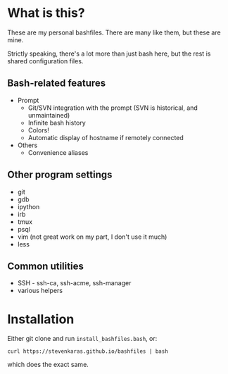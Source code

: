 # What is this?

These are my personal bashfiles.
There are many like them, but these are mine.

Strictly speaking, there's a lot more than just bash here, but the rest is shared configuration files.

## Bash-related features

* Prompt
  * Git/SVN integration with the prompt (SVN is historical, and unmaintained)
  * Infinite bash history
  * Colors!
  * Automatic display of hostname if remotely connected
* Others
  * Convenience aliases

## Other program settings

* git
* gdb
* ipython
* irb
* tmux
* psql
* vim (not great work on my part, I don't use it much)
* less

## Common utilities

* SSH - ssh-ca, ssh-acme, ssh-manager
* various helpers

# Installation

Either git clone and run `install_bashfiles.bash`, or:

```
curl https://stevenkaras.github.io/bashfiles | bash
```

which does the exact same.
